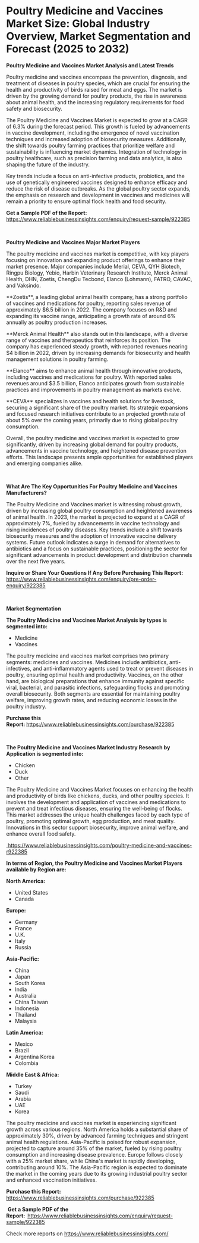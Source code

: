 <p><h1>Poultry Medicine and Vaccines Market Size: Global Industry Overview, Market Segmentation and Forecast (2025 to 2032)</h1></p><p><strong>Poultry Medicine and Vaccines Market Analysis and Latest Trends</strong></p>
<p><p>Poultry medicine and vaccines encompass the prevention, diagnosis, and treatment of diseases in poultry species, which are crucial for ensuring the health and productivity of birds raised for meat and eggs. The market is driven by the growing demand for poultry products, the rise in awareness about animal health, and the increasing regulatory requirements for food safety and biosecurity.</p><p>The Poultry Medicine and Vaccines Market is expected to grow at a CAGR of 6.3% during the forecast period. This growth is fueled by advancements in vaccine development, including the emergence of novel vaccination techniques and increased adoption of biosecurity measures. Additionally, the shift towards poultry farming practices that prioritize welfare and sustainability is influencing market dynamics. Integration of technology in poultry healthcare, such as precision farming and data analytics, is also shaping the future of the industry.</p><p>Key trends include a focus on anti-infective products, probiotics, and the use of genetically engineered vaccines designed to enhance efficacy and reduce the risk of disease outbreaks. As the global poultry sector expands, the emphasis on research and development in vaccines and medicines will remain a priority to ensure optimal flock health and food security.</p></p>
<p><strong>Get a Sample PDF of the Report:&nbsp;</strong> <a href="https://www.reliablebusinessinsights.com/enquiry/request-sample/922385?utm_campaign=2242&utm_medium=2&utm_source=Github&utm_content=ia&utm_term=07032025&utm_id=poultry-medicine-and-vaccines">https://www.reliablebusinessinsights.com/enquiry/request-sample/922385</a></p>
<p>&nbsp;</p>
<p><strong>Poultry Medicine and Vaccines Major Market Players</strong></p>
<p><p>The poultry medicine and vaccines market is competitive, with key players focusing on innovation and expanding product offerings to enhance their market presence. Major companies include Merial, CEVA, QYH Biotech, Ringpu Biology, Yebio, Harbin Veterinary Research Institute, Merck Animal Health, DHN, Zoetis, ChengDu Tecbond, Elanco (Lohmann), FATRO, CAVAC, and Vaksindo.</p><p>**Zoetis**, a leading global animal health company, has a strong portfolio of vaccines and medications for poultry, reporting sales revenue of approximately $6.5 billion in 2022. The company focuses on R&D and expanding its vaccine range, anticipating a growth rate of around 6% annually as poultry production increases.</p><p>**Merck Animal Health** also stands out in this landscape, with a diverse range of vaccines and therapeutics that reinforces its position. The company has experienced steady growth, with reported revenues nearing $4 billion in 2022, driven by increasing demands for biosecurity and health management solutions in poultry farming.</p><p>**Elanco** aims to enhance animal health through innovative products, including vaccines and medications for poultry. With reported sales revenues around $3.5 billion, Elanco anticipates growth from sustainable practices and improvements in poultry management as markets evolve. </p><p>**CEVA** specializes in vaccines and health solutions for livestock, securing a significant share of the poultry market. Its strategic expansions and focused research initiatives contribute to an projected growth rate of about 5% over the coming years, primarily due to rising global poultry consumption.</p><p>Overall, the poultry medicine and vaccines market is expected to grow significantly, driven by increasing global demand for poultry products, advancements in vaccine technology, and heightened disease prevention efforts. This landscape presents ample opportunities for established players and emerging companies alike.</p></p>
<p>&nbsp;</p>
<p><strong>What Are The Key Opportunities For Poultry Medicine and Vaccines Manufacturers?</strong></p>
<p><p>The Poultry Medicine and Vaccines market is witnessing robust growth, driven by increasing global poultry consumption and heightened awareness of animal health. In 2023, the market is projected to expand at a CAGR of approximately 7%, fueled by advancements in vaccine technology and rising incidences of poultry diseases. Key trends include a shift towards biosecurity measures and the adoption of innovative vaccine delivery systems. Future outlook indicates a surge in demand for alternatives to antibiotics and a focus on sustainable practices, positioning the sector for significant advancements in product development and distribution channels over the next five years.</p></p>
<p><strong>Inquire or Share Your Questions If Any Before Purchasing This Report:</strong> <a href="https://www.reliablebusinessinsights.com/enquiry/pre-order-enquiry/922385?utm_campaign=2242&utm_medium=2&utm_source=Github&utm_content=ia&utm_term=07032025&utm_id=poultry-medicine-and-vaccines">https://www.reliablebusinessinsights.com/enquiry/pre-order-enquiry/922385</a></p>
<p>&nbsp;</p>
<p><strong>Market Segmentation</strong></p>
<p><strong>The Poultry Medicine and Vaccines Market Analysis by types is segmented into:</strong></p>
<p><ul><li>Medicine</li><li>Vaccines</li></ul></p>
<p><p>The poultry medicine and vaccines market comprises two primary segments: medicines and vaccines. Medicines include antibiotics, anti-infectives, and anti-inflammatory agents used to treat or prevent diseases in poultry, ensuring optimal health and productivity. Vaccines, on the other hand, are biological preparations that enhance immunity against specific viral, bacterial, and parasitic infections, safeguarding flocks and promoting overall biosecurity. Both segments are essential for maintaining poultry welfare, improving growth rates, and reducing economic losses in the poultry industry.</p></p>
<p><strong>Purchase this Report:&nbsp;</strong><a href="https://www.reliablebusinessinsights.com/purchase/922385?utm_campaign=2242&utm_medium=2&utm_source=Github&utm_content=ia&utm_term=07032025&utm_id=poultry-medicine-and-vaccines">https://www.reliablebusinessinsights.com/purchase/922385</a></p>
<p>&nbsp;</p>
<p><strong>The Poultry Medicine and Vaccines Market Industry Research by Application is segmented into:</strong></p>
<p><ul><li>Chicken</li><li>Duck</li><li>Other</li></ul></p>
<p><p>The Poultry Medicine and Vaccines Market focuses on enhancing the health and productivity of birds like chickens, ducks, and other poultry species. It involves the development and application of vaccines and medications to prevent and treat infectious diseases, ensuring the well-being of flocks. This market addresses the unique health challenges faced by each type of poultry, promoting optimal growth, egg production, and meat quality. Innovations in this sector support biosecurity, improve animal welfare, and enhance overall food safety.</p></p>
<p><a href="https://www.reliablebusinessinsights.com/poultry-medicine-and-vaccines-r922385?utm_campaign=2242&utm_medium=2&utm_source=Github&utm_content=ia&utm_term=07032025&utm_id=poultry-medicine-and-vaccines">&nbsp;https://www.reliablebusinessinsights.com/poultry-medicine-and-vaccines-r922385</a></p>
<p><strong>In terms of Region, the Poultry Medicine and Vaccines Market Players available by Region are:</strong></p>
<p>
    <p> <strong> North America: </strong>
        <ul>
            <li>United States</li>
            <li>Canada</li>
        </ul>
        </p> 
    <p> <strong> Europe: </strong>
        <ul>
            <li>Germany</li>
            <li>France</li>
            <li>U.K.</li>
            <li>Italy</li>
            <li>Russia</li>
        </ul>
        </p> 
    <p> <strong> Asia-Pacific: </strong>
        <ul>
            <li>China</li>
            <li>Japan</li>
            <li>South Korea</li>
            <li>India</li>
            <li>Australia</li>
            <li>China Taiwan</li>
            <li>Indonesia</li>
            <li>Thailand</li>
            <li>Malaysia</li>
        </ul>
        </p> 
    <p> <strong> Latin America: </strong>
        <ul>
            <li>Mexico</li>
            <li>Brazil</li>
            <li>Argentina Korea</li>
            <li>Colombia</li>
        </ul>
        </p> 
    <p> <strong> Middle East & Africa: </strong>
        <ul>
            <li>Turkey</li>
            <li>Saudi</li>
            <li>Arabia</li>
            <li>UAE</li>
            <li>Korea</li>
        </ul>
    </p>
    </p>
<p><p>The poultry medicine and vaccines market is experiencing significant growth across various regions. North America holds a substantial share of approximately 30%, driven by advanced farming techniques and stringent animal health regulations. Asia-Pacific is poised for robust expansion, projected to capture around 35% of the market, fueled by rising poultry consumption and increasing disease prevalence. Europe follows closely with a 25% market share, while China's market is rapidly developing, contributing around 10%. The Asia-Pacific region is expected to dominate the market in the coming years due to its growing industrial poultry sector and enhanced vaccination initiatives.</p></p>
<p><strong>Purchase this Report: </strong><a href="https://www.reliablebusinessinsights.com/purchase/922385?utm_campaign=2242&utm_medium=2&utm_source=Github&utm_content=ia&utm_term=07032025&utm_id=poultry-medicine-and-vaccines">https://www.reliablebusinessinsights.com/purchase/922385</a></p>
<p>&nbsp;<strong>Get a Sample PDF of the Report:&nbsp;&nbsp;</strong><a href="https://www.reliablebusinessinsights.com/enquiry/request-sample/922385?utm_campaign=2242&utm_medium=2&utm_source=Github&utm_content=ia&utm_term=07032025&utm_id=poultry-medicine-and-vaccines">https://www.reliablebusinessinsights.com/enquiry/request-sample/922385</a></p>
<p><strong></strong></p>
<p>Check more reports on <a href="https://www.reliablebusinessinsights.com/?utm_campaign=2242&utm_medium=2&utm_source=Github&utm_content=ia&utm_term=07032025&utm_id=poultry-medicine-and-vaccines">https://www.reliablebusinessinsights.com/</a></p>